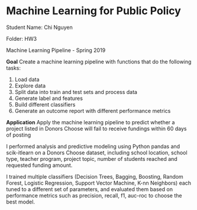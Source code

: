 # Machine Learning for Public Policy
Student Name: Chi Nguyen

Folder: HW3

Machine Learning Pipeline - Spring 2019


**Goal**
Create a machine learning pipeline with functions that do the following tasks:
1) Load data
2) Explore data
3) Split data into train and test sets and process data
4) Generate label and features
5) Build different classifiers
6) Generate an outcome report with different performance metrics


**Application**
Apply the machine learning pipeline to predict whether a project listed in Donors Choose will fail to receive fundings within 60 days of posting

I performed analysis and predictive modeling using Python pandas and scik-itlearn on a Donors Choose dataset, including school location, school type, teacher program, project topic, number of students reached and requested funding amount.

I trained multiple classifiers (Decision Trees, Bagging, Boosting, Random Forest, Logistic Regression, Support Vector Machine, K-nn Neighbors) each tuned to a different set of parameters, and evaluated them based on performance metrics such as precision, recall, f1, auc-roc to choose the best model.
